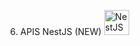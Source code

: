 6. APIS NestJS (NEW) <img src="https://docs.nestjs.com/assets/logo-small.svg" alt="NestJS Icon" width="40"/>

